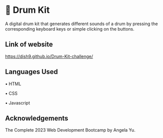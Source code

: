
# 🥁 Drum Kit

A digital drum kit that generates different sounds of a drum by pressing the corresponding keyboard keys or simple clicking on the buttons.


## Link of website

https://dish9.github.io/Drum-Kit-challenge/

## Languages Used

•	HTML

•	CSS

•	Javascript




## Acknowledgements

The Complete 2023 Web Development Bootcamp by Angela Yu.

